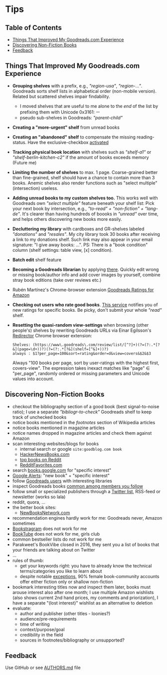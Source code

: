 # Tips

## Table of Contents
- [Things That Improved My Goodreads.com Experience](#things-that-improved-my-goodreadscom-experience)
- [Discovering Non-Fiction Books](#discovering-non-fiction-books)
- [Feedback](#feedback)


## Things That Improved My Goodreads.com Experience

- **Grouping shelves** with a prefix, e.g., _"region-usa"_,
  _"region-..."_. Goodreads sorts shelf lists in alphabetical order (non-mobile version).
  Related but scattered shelves impair findability.  
  - I moved shelves that are useful to me alone to the _end_ of the list by prefixing them with Unicode 0x3161: ㅡ
  - pseudo sub-shelves in Goodreads: _"parent-child"_

- **Creating a "more-urgent" shelf** from unread books

- **Creating an "abandoned" shelf** to compensate the missing reading-status. 
  Have the exclusive-checkbox [activated](https://www.goodreads.com/shelf/edit)

- **Tracking physical book location** with shelves such as _"shelf-a1"_ or 
  _"shelf-berlin-kitchen-c2"_ if the amount of books exceeds memory (Future me)

- **Limiting the number of shelves** to max. 1 page. 
  Coarse-grained better than fine-grained, shelf should have a chance to contain more than 3 books.
  Anemic shelves also render functions such as "select multiple" (intersection) useless.

- **Adding unread books to my custom shelves too.** This works
  well with Goodreads own _"select multiple"_ feature beneath your
  shelf list: Pick your next book by intersection, e.g., _"to-read" +
  "non-fiction" + "lang-de"_. 
  It's clearer than having hundreds of boooks in _"unread"_ over time,
  and helps others discovering new books more easily.
  
- **Decluttering my library** with cardboxes and GR-shelves labeled
  _"donations"_ and _"resales"_. My city library took 30 books
  after receiving a link to my donations shelf.  Such link may also appear in
  your email signature: "I give away books: ...". 
  PS: There is a "book condition" column (shelf settings: table view, [x] condition).

- **Batch edit** shelf feature

- **Becoming a Goodreads librarian** by applying 
  [there](https://www.goodreads.com/about/apply_librarian). Quickly
  edit wrong or missing book/author info and add cover images by yourself,
  combine stray book editions (take over reviews etc.)

- Rubén Martínez's Chrome-browser extension 
  [Goodreads Ratings for Amazon](https://chrome.google.com/webstore/detail/goodreads-ratings-for-ama/fkkcefhhadenobhjnngfdahhlodolkjg)

- **Checking out users who rate good books**. 
  [This service](https://andre-st.github.io/goodreads/) notifies you of new ratings for specific books.
  Be picky, don't submit your whole _"read"_ shelf.

- **Resetting the quasi-random view-settings** when browsing (other people's)
  shelves by rewriting Goodreads URLs via Einar Egilsson's 
  [Redirector](https://chrome.google.com/webstore/detail/redirector/ocgpenflpmgnfapjedencafcfakcekcd)
  Chrome browser extension: 
  ```
  Shelves: (https://www\.goodreads\.com/review/list/[^?]+)(?=(?:.*[?&](page=\d+))?)(?=(?:.*[?&](shelf=[^&]+))?)
  always : $1?per_page=100&sort=rating&order=d&view=covers&$2&$3
  ```
  Always "100 books per page, sort by user-ratings with the highest first, covers-view". 
  The expression takes inexact matches like "page" ∈ "per_page", randomly ordered or missing 
  parameters and Unicode values into account.
  
## Discovering Non-Fiction Books
- checkout the bibliography section of a good book (best signal-to-noise ratio); I use a separate _"bibliogr-to-check"_ Goodreads shelf to keep track of unchecked books
- notice books mentioned in the _footnotes_ section of Wikipedia articles
- notice books mentioned in magazine articles
- notice names dropped in magazine articles and check them against Amazon
- scan interesting websites/blogs for books 
  - internal search or google `site:goodblog.com book`
  - [HackerNewsBooks.com](https://hackernewsbooks.com/)
  - [top books on Reddit](http://booksreddit.com/)
  - [RedditFavorites.com](https://redditfavorites.com/books)
- search [books.google.com](https://www.google.com/search?tbm=bks&q=specific+interest) for "specific interest"
- [Google Alerts](https://www.google.com/alerts): "new book" + "specific interest"
- follow [Goodreads users](https://www.goodreads.com/user/18418712-andr/following) with interesting libraries
- inspect Goodreads books [common among members you follow](https://github.com/andre-st/goodreads/blob/master/friendrated.md)
- follow small or specialized publishers through a [Twitter list](https://twitter.com/voidyll/lists/books), RSS-feed or newsletter (works so lala)
- reddit, quora, ...
- the better book sites:
  - [NewBooksNetwork.com](http://newbooksnetwork.com/)
- recommendation engines hardly work for me: Goodreads never, Amazon sometimes
- [Bookstragram](https://www.instagram.com/explore/tags/bookstagram/) does not work for me
- [BookTube](https://en.wikipedia.org/wiki/BookTube) does not work for me, girls club
- common bestseller lists do not work for me
- Parakweet's BookVibe closed in 2016, they sent you a list of books that your friends are talking about on Twitter
- ...
- rules of thumb:
  - get your keywords right: you have to already know the technical terms/categories you like to learn about
  - despite notable [exceptions](https://www.goodreads.com/user/show/2531665-charlene), 90% female book-community accounts offer either fiction only or shallow non-fiction
- bookmark interesting titles now and inspect them later, books must arouse interest also after one month; I use multiple Amazon wishlists (also shows current 2nd hand prices, my comments and priorization), I have a separate "(lost interest)" wishlist as an alternative to deletion
- evaluate:
  - author and publisher (other titles - loonies?)
  - audience/pre-requirements
  - time of writing
  - context/purpose/goal
  - credibility in the field
  - sources in footnotes/bibliography or unsupported?


## Feedback

Use GitHub or see [AUTHORS.md](AUTHORS.md) file
